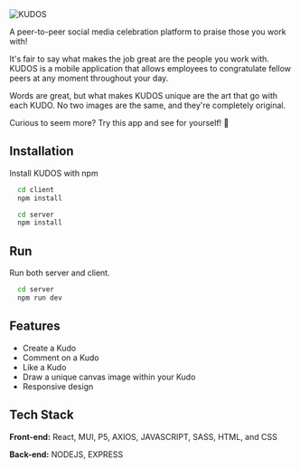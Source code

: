 <img alt="KUDOS" src="https://i.ibb.co/JcMThD9/KUDO-panel.png">

A peer-to-peer social media celebration platform to praise those you work with!

 It's fair to say what makes the job great are the people you work with. KUDOS is a mobile application that allows employees to congratulate fellow peers at any moment throughout your day. 
 
 Words are great, but what makes KUDOS unique are the art that go with each KUDO. No two images are the same, and they're completely original.

 Curious to seem more? Try this app and see for yourself! 🚀

## Installation

Install KUDOS with npm

```zsh
  cd client
  npm install
```

```zsh
  cd server
  npm install
```

## Run

Run both server and client.

```zsh
  cd server
  npm run dev
```

## Features

- Create a Kudo
- Comment on a Kudo
- Like a Kudo
- Draw a unique canvas image within your Kudo
- Responsive design

## Tech Stack

**Front-end:** React, MUI, P5, AXIOS, JAVASCRIPT, SASS, HTML, and CSS

**Back-end:** NODEJS, EXPRESS

